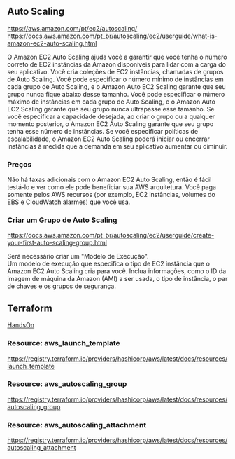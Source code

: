 ## Auto Scaling

<https://aws.amazon.com/pt/ec2/autoscaling/>\
<https://docs.aws.amazon.com/pt_br/autoscaling/ec2/userguide/what-is-amazon-ec2-auto-scaling.html>

O Amazon EC2 Auto Scaling ajuda você a garantir que você tenha o número correto de EC2 instâncias da Amazon disponíveis para lidar com a carga do seu aplicativo. Você cria coleções de EC2 instâncias, chamadas de grupos de Auto Scaling. Você pode especificar o número mínimo de instâncias em cada grupo de Auto Scaling, e o Amazon Auto EC2 Scaling garante que seu grupo nunca fique abaixo desse tamanho. Você pode especificar o número máximo de instâncias em cada grupo de Auto Scaling, e o Amazon Auto EC2 Scaling garante que seu grupo nunca ultrapasse esse tamanho. Se você especificar a capacidade desejada, ao criar o grupo ou a qualquer momento posterior, o Amazon EC2 Auto Scaling garante que seu grupo tenha esse número de instâncias. Se você especificar políticas de escalabilidade, o Amazon EC2 Auto Scaling poderá iniciar ou encerrar instâncias à medida que a demanda em seu aplicativo aumentar ou diminuir.

### Preços

Não há taxas adicionais com o Amazon EC2 Auto Scaling, então é fácil testá-lo e ver como ele pode beneficiar sua AWS arquitetura. Você paga somente pelos AWS recursos (por exemplo, EC2 instâncias, volumes do EBS e CloudWatch alarmes) que você usa.

### Criar um Grupo de Auto Scaling

<https://docs.aws.amazon.com/pt_br/autoscaling/ec2/userguide/create-your-first-auto-scaling-group.html>

Será necessário criar um "Modelo de Execução".\
Um modelo de execução que especifica o tipo de EC2 instância que o Amazon EC2 Auto Scaling cria para você. Inclua informações, como o ID da imagem de máquina da Amazon (AMI) a ser usada, o tipo de instância, o par de chaves e os grupos de segurança.


## Terraform

[HandsOn](https://developer.hashicorp.com/terraform/tutorials/aws/aws-asg?utm_source=WEBSITE&utm_medium=WEB_IO&utm_offer=ARTICLE_PAGE&utm_content=DOCS)

### Resource: aws_launch_template

<https://registry.terraform.io/providers/hashicorp/aws/latest/docs/resources/launch_template>

### Resource: aws_autoscaling_group

<https://registry.terraform.io/providers/hashicorp/aws/latest/docs/resources/autoscaling_group>

### Resource: aws_autoscaling_attachment

<https://registry.terraform.io/providers/hashicorp/aws/latest/docs/resources/autoscaling_attachment>